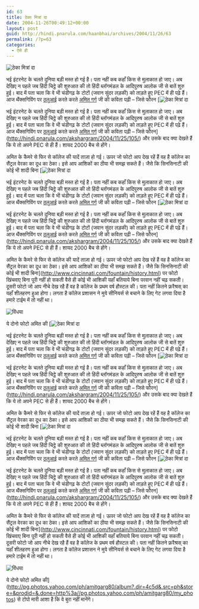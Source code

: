 ```yaml
---
id: 63
title: ठेका मित्रां दा
date: 2004-11-26T00:49:12+00:00
layout: post
guid: http://hindi.pnarula.com/haanbhai/archives/2004/11/26/63
permalink: /?p=63
categories:
  - ऐसे ही
---
```

![ठेका मित्रां दा](http://pnarula.com/images/haanbhai/thekka-mitran-da.jpg)

भई इंटरनेट के चलते दुनिया बड़ी मस्त हो गई है। पता नहीं कब कहाँ किस से मुलाकात हो जाए। अब देखिए न पहले जब हिंदी चिट्ठे की शुरुआत की तो हिंदी ब्लॉगमंडल के आदिपुरुष आलोक जी से बातें शुरु हुई। बाद में पता चला कि वे भी चंडीगढ़ के टोटों (जवान सुंदर लड़की) को ताड़ते हुए PEC में ही पढ़े हैं। आज थैंक्सगिविंग पर [ठलुआई](http://theluwa.blogspot.com/2004/09/blog-post.html) करते करते [अमित गर्ग](http://myhindiblog.blogspot.com/) जी की कविता पढ़ी – जिसे फौरन [![ठेका मित्रां दा](http://pnarula.com/images/haanbhai/thekka-mitran-da.jpg)

भई इंटरनेट के चलते दुनिया बड़ी मस्त हो गई है। पता नहीं कब कहाँ किस से मुलाकात हो जाए। अब देखिए न पहले जब हिंदी चिट्ठे की शुरुआत की तो हिंदी ब्लॉगमंडल के आदिपुरुष आलोक जी से बातें शुरु हुई। बाद में पता चला कि वे भी चंडीगढ़ के टोटों (जवान सुंदर लड़की) को ताड़ते हुए PEC में ही पढ़े हैं। आज थैंक्सगिविंग पर [ठलुआई](http://theluwa.blogspot.com/2004/09/blog-post.html) करते करते [अमित गर्ग](http://myhindiblog.blogspot.com/) जी की कविता पढ़ी – जिसे फौरन](http://hindi.pnarula.com/akshargram/2004/11/25/105/) और उसके बाद क्या देखते हैं कि ये तो अपने PEC से ही हैं। शायद 2000 बैच से होंगे।

अमित के कैमरे से फिर से कॉलेज की यादें ताज़ा हो गई। ऊपर जो फोटो आप देख रहें हैं वह है कॉलेज का सैंट्रल वेरका का दूध का ठेका। इसे आप आशिकों का ठीया भी समझ सकते हैं। जैसे कि सिनसिनाटी की कोई भी शादी बिना [![ठेका मित्रां दा](http://pnarula.com/images/haanbhai/thekka-mitran-da.jpg)

भई इंटरनेट के चलते दुनिया बड़ी मस्त हो गई है। पता नहीं कब कहाँ किस से मुलाकात हो जाए। अब देखिए न पहले जब हिंदी चिट्ठे की शुरुआत की तो हिंदी ब्लॉगमंडल के आदिपुरुष आलोक जी से बातें शुरु हुई। बाद में पता चला कि वे भी चंडीगढ़ के टोटों (जवान सुंदर लड़की) को ताड़ते हुए PEC में ही पढ़े हैं। आज थैंक्सगिविंग पर [ठलुआई](http://theluwa.blogspot.com/2004/09/blog-post.html) करते करते [अमित गर्ग](http://myhindiblog.blogspot.com/) जी की कविता पढ़ी – जिसे फौरन [![ठेका मित्रां दा](http://pnarula.com/images/haanbhai/thekka-mitran-da.jpg)

भई इंटरनेट के चलते दुनिया बड़ी मस्त हो गई है। पता नहीं कब कहाँ किस से मुलाकात हो जाए। अब देखिए न पहले जब हिंदी चिट्ठे की शुरुआत की तो हिंदी ब्लॉगमंडल के आदिपुरुष आलोक जी से बातें शुरु हुई। बाद में पता चला कि वे भी चंडीगढ़ के टोटों (जवान सुंदर लड़की) को ताड़ते हुए PEC में ही पढ़े हैं। आज थैंक्सगिविंग पर [ठलुआई](http://theluwa.blogspot.com/2004/09/blog-post.html) करते करते [अमित गर्ग](http://myhindiblog.blogspot.com/) जी की कविता पढ़ी – जिसे फौरन](http://hindi.pnarula.com/akshargram/2004/11/25/105/) और उसके बाद क्या देखते हैं कि ये तो अपने PEC से ही हैं। शायद 2000 बैच से होंगे।

अमित के कैमरे से फिर से कॉलेज की यादें ताज़ा हो गई। ऊपर जो फोटो आप देख रहें हैं वह है कॉलेज का सैंट्रल वेरका का दूध का ठेका। इसे आप आशिकों का ठीया भी समझ सकते हैं। जैसे कि सिनसिनाटी की कोई भी शादी बिना](http://www.cincinnati.com/fountain/history.html) पर फोटो खिंचवाए बिना पूरी नहीं हो सकती वैसे ही कोई भी आशिकी यहाँ बतियाये बिना परवान नहीं चढ़ सकती। दूसरी फोटो जो आप नीचे देख रहै हैं वह है कॉलेज के प्रथम वर्ष हौस्टल की। पता नहीं कितने फ्ररैश्रस् का यहाँ शीलहरण हुआ होगा। लगता है कॉलेज प्रशासन ने मुये सीनियर्स से बचाने के लिए गेट लगवा दिया है हमारे टाईम में तो नहीं था।

![विंधया](http://pnarula.com/images/haanbhai/vindhya.jpg)

ये दोनो फोटो अमित की [![ठेका मित्रां दा](http://pnarula.com/images/haanbhai/thekka-mitran-da.jpg)

भई इंटरनेट के चलते दुनिया बड़ी मस्त हो गई है। पता नहीं कब कहाँ किस से मुलाकात हो जाए। अब देखिए न पहले जब हिंदी चिट्ठे की शुरुआत की तो हिंदी ब्लॉगमंडल के आदिपुरुष आलोक जी से बातें शुरु हुई। बाद में पता चला कि वे भी चंडीगढ़ के टोटों (जवान सुंदर लड़की) को ताड़ते हुए PEC में ही पढ़े हैं। आज थैंक्सगिविंग पर [ठलुआई](http://theluwa.blogspot.com/2004/09/blog-post.html) करते करते [अमित गर्ग](http://myhindiblog.blogspot.com/) जी की कविता पढ़ी – जिसे फौरन [![ठेका मित्रां दा](http://pnarula.com/images/haanbhai/thekka-mitran-da.jpg)

भई इंटरनेट के चलते दुनिया बड़ी मस्त हो गई है। पता नहीं कब कहाँ किस से मुलाकात हो जाए। अब देखिए न पहले जब हिंदी चिट्ठे की शुरुआत की तो हिंदी ब्लॉगमंडल के आदिपुरुष आलोक जी से बातें शुरु हुई। बाद में पता चला कि वे भी चंडीगढ़ के टोटों (जवान सुंदर लड़की) को ताड़ते हुए PEC में ही पढ़े हैं। आज थैंक्सगिविंग पर [ठलुआई](http://theluwa.blogspot.com/2004/09/blog-post.html) करते करते [अमित गर्ग](http://myhindiblog.blogspot.com/) जी की कविता पढ़ी – जिसे फौरन](http://hindi.pnarula.com/akshargram/2004/11/25/105/) और उसके बाद क्या देखते हैं कि ये तो अपने PEC से ही हैं। शायद 2000 बैच से होंगे।

अमित के कैमरे से फिर से कॉलेज की यादें ताज़ा हो गई। ऊपर जो फोटो आप देख रहें हैं वह है कॉलेज का सैंट्रल वेरका का दूध का ठेका। इसे आप आशिकों का ठीया भी समझ सकते हैं। जैसे कि सिनसिनाटी की कोई भी शादी बिना [![ठेका मित्रां दा](http://pnarula.com/images/haanbhai/thekka-mitran-da.jpg)

भई इंटरनेट के चलते दुनिया बड़ी मस्त हो गई है। पता नहीं कब कहाँ किस से मुलाकात हो जाए। अब देखिए न पहले जब हिंदी चिट्ठे की शुरुआत की तो हिंदी ब्लॉगमंडल के आदिपुरुष आलोक जी से बातें शुरु हुई। बाद में पता चला कि वे भी चंडीगढ़ के टोटों (जवान सुंदर लड़की) को ताड़ते हुए PEC में ही पढ़े हैं। आज थैंक्सगिविंग पर [ठलुआई](http://theluwa.blogspot.com/2004/09/blog-post.html) करते करते [अमित गर्ग](http://myhindiblog.blogspot.com/) जी की कविता पढ़ी – जिसे फौरन [![ठेका मित्रां दा](http://pnarula.com/images/haanbhai/thekka-mitran-da.jpg)

भई इंटरनेट के चलते दुनिया बड़ी मस्त हो गई है। पता नहीं कब कहाँ किस से मुलाकात हो जाए। अब देखिए न पहले जब हिंदी चिट्ठे की शुरुआत की तो हिंदी ब्लॉगमंडल के आदिपुरुष आलोक जी से बातें शुरु हुई। बाद में पता चला कि वे भी चंडीगढ़ के टोटों (जवान सुंदर लड़की) को ताड़ते हुए PEC में ही पढ़े हैं। आज थैंक्सगिविंग पर [ठलुआई](http://theluwa.blogspot.com/2004/09/blog-post.html) करते करते [अमित गर्ग](http://myhindiblog.blogspot.com/) जी की कविता पढ़ी – जिसे फौरन](http://hindi.pnarula.com/akshargram/2004/11/25/105/) और उसके बाद क्या देखते हैं कि ये तो अपने PEC से ही हैं। शायद 2000 बैच से होंगे।

अमित के कैमरे से फिर से कॉलेज की यादें ताज़ा हो गई। ऊपर जो फोटो आप देख रहें हैं वह है कॉलेज का सैंट्रल वेरका का दूध का ठेका। इसे आप आशिकों का ठीया भी समझ सकते हैं। जैसे कि सिनसिनाटी की कोई भी शादी बिना](http://www.cincinnati.com/fountain/history.html) पर फोटो खिंचवाए बिना पूरी नहीं हो सकती वैसे ही कोई भी आशिकी यहाँ बतियाये बिना परवान नहीं चढ़ सकती। दूसरी फोटो जो आप नीचे देख रहै हैं वह है कॉलेज के प्रथम वर्ष हौस्टल की। पता नहीं कितने फ्ररैश्रस् का यहाँ शीलहरण हुआ होगा। लगता है कॉलेज प्रशासन ने मुये सीनियर्स से बचाने के लिए गेट लगवा दिया है हमारे टाईम में तो नहीं था।

![विंधया](http://pnarula.com/images/haanbhai/vindhya.jpg)

ये दोनो फोटो अमित की](http://pg.photos.yahoo.com/ph/amitgarg80/album?.dir=4c5d&.src=ph&store=&prodid=&.done=http%3a//pg.photos.yahoo.com/ph/amitgarg80/my_photos) से टोपो मारी आशा है कि वे बुरा नहीं मानेंगे।
